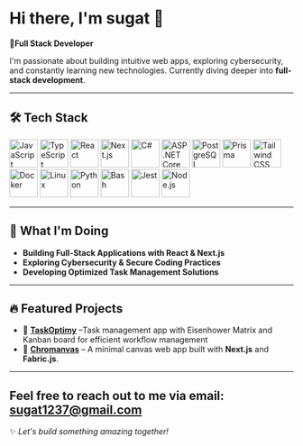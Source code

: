 # Hi there, I'm sugat 👋

**🚀Full Stack Developer**

I'm passionate about building intuitive web apps, exploring cybersecurity, and constantly learning new technologies. Currently diving deeper into **full-stack development**. 

---

## 🛠 Tech Stack
<p align="left">
  <img src="https://cdn.jsdelivr.net/gh/devicons/devicon/icons/javascript/javascript-original.svg" height="50" alt="JavaScript"/>
  <img src="https://cdn.jsdelivr.net/gh/devicons/devicon/icons/typescript/typescript-original.svg" height="50" alt="TypeScript"/>
  <img src="https://cdn.jsdelivr.net/gh/devicons/devicon/icons/react/react-original.svg" height="50" alt="React"/>
  <img src="https://cdn.jsdelivr.net/gh/devicons/devicon/icons/nextjs/nextjs-original.svg" height="50" alt="Next.js"/>
  <img src="https://cdn.jsdelivr.net/gh/devicons/devicon/icons/csharp/csharp-original.svg" height="50" alt="C#"/>
  <img src="https://cdn.jsdelivr.net/gh/devicons/devicon/icons/dotnetcore/dotnetcore-original.svg" height="50" alt="ASP.NET Core"/>
  <img src="https://cdn.jsdelivr.net/gh/devicons/devicon/icons/postgresql/postgresql-original.svg" height="50" alt="PostgreSQL"/>
  <img src="https://cdn.jsdelivr.net/gh/devicons/devicon/icons/prisma/prisma-original.svg" height="50" alt="Prisma"/>
  <img src="https://cdn.jsdelivr.net/gh/devicons/devicon/icons/tailwindcss/tailwindcss-original.svg" height="50" alt="Tailwind CSS"/>
  <img src="https://cdn.jsdelivr.net/gh/devicons/devicon/icons/docker/docker-original.svg" height="50" alt="Docker"/>
  <img src="https://cdn.jsdelivr.net/gh/devicons/devicon/icons/linux/linux-original.svg" height="50" alt="Linux"/>
  <img src="https://cdn.jsdelivr.net/gh/devicons/devicon/icons/python/python-original.svg" height="50" alt="Python"/>
  <img src="https://cdn.jsdelivr.net/gh/devicons/devicon/icons/bash/bash-original.svg" height="50" alt="Bash"/>
  <img src="https://cdn.jsdelivr.net/gh/devicons/devicon/icons/jest/jest-plain.svg" height="50" alt="Jest"/>
  <img src="https://cdn.jsdelivr.net/gh/devicons/devicon/icons/nodejs/nodejs-original.svg" height="50" alt="Node.js"/>
</p> 

---

## 🌱 What I'm Doing
-  **Building Full-Stack Applications with React & Next.js**
-  **Exploring Cybersecurity & Secure Coding Practices**
-  **Developing Optimized Task Management Solutions**
---

## 🔥 Featured Projects
- 🚀 **[TaskOptimy](https://taskoptimy.vercel.app)** –Task management app with Eisenhower Matrix and Kanban board for efficient workflow management
- 🎨 **[Chromanvas](https://chromanvas.vercel.app)** –  A minimal canvas web app built with **Next.js** and **Fabric.js**.

---
Feel free to reach out to me via email: **sugat1237@gmail.com**
---
✨ _Let's build something amazing together!_
